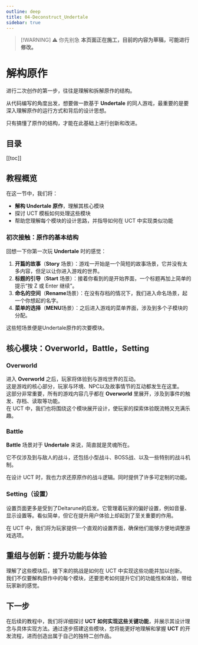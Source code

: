 ```yaml
---
outline: deep
title: 04-Deconstruct_Undertale
sidebar: true
---
```


> [!WARNING] ⚠️ 你先别急
> **本页面正在施工，目前的内容为草稿，可能进行修改。**

# 解构原作
进行二次创作的第一步，往往是理解和拆解原作的结构。

从代码编写的角度出发，想要做一款基于 **Undertale** 的同人游戏，最重要的是要深入理解原作的运行方式和背后的设计思想。

只有搞懂了原作的结构，才能在此基础上进行创新和改进。

## 目录
[[toc]]

## 教程概览

在这一节中，我们将：

- **解构 Undertale 原作**，理解其核心模块
- 探讨 UCT 模板如何处理这些模块
- 帮助您理解每个模块的设计思路，并指导如何在 UCT 中实现类似功能

### 初次接触：原作的基本结构

回想一下你第一次玩 **Undertale** 时的感觉：

1. **开篇的故事**（**Story** 场景）：游戏一开始是一个简短的故事场景，它并没有太多内容，但足以让你进入游戏的世界。
2. **标题的引导**（**Start** 场景）：接着你看到的是开始界面，一个标题再加上简单的提示“按 Z 或 Enter 继续”。
3. **命名的空间**（**Rename**场景）：在没有存档的情况下，我们进入命名场景，起一个你想起的名字。
4. **菜单的选择**（**MENU**场景）：之后进入游戏的菜单界面，涉及到多个子模块的分配。

这些短场景便是Undertale原作的次要模块。

## 核心模块：Overworld，Battle，Setting

### Overworld

进入 **Overworld** 之后，玩家将体验到与游戏世界的互动。  
这是游戏的核心部分，玩家与环境、NPC以及故事情节的互动都发生在这里。  
这部分非常重要，所有的游戏内容几乎都在 **Overworld** 里展开，涉及到事件的触发、存档、读取等功能。  
在 UCT 中，我们也将围绕这个模块展开设计，使玩家的探索体验既流畅又充满乐趣。

### Battle

**Battle** 场景对于 **Undertale** 来说，简直就是灵魂所在。

它不仅涉及到与敌人的战斗，还包括小型战斗、BOSS战、以及一些特别的战斗机制。

在设计 UCT 时，我也力求还原原作的战斗逻辑。同时提供了许多可定制的功能。

### Setting（设置）
设置页面更多是受到了Deltarune的启发。它管理着玩家的偏好设置，例如音量、显示设置等。看似简单，但它在提升用户体验上却起到了至关重要的作用。

在 UCT 中，我们将为玩家提供一个直观的设置界面，确保他们能够方便地调整游戏选项。


## 重组与创新：提升功能与体验

理解了这些模块后，接下来的挑战是如何在 UCT 中实现这些功能并加以创新。  
我们不仅要解构原作中的每个模块，还要思考如何提升它们的功能性和体验，带给玩家新的感觉。

## 下一步

在后续的教程中，我们将详细探讨 **UCT 如何实现这些关键功能**，并展示其设计理念与具体实现方法。通过逐步搭建这些模块，您将能更好地理解和掌握 **UCT** 的开发流程，进而创造出属于自己的独特二创作品。
